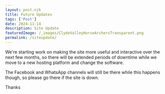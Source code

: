```yaml
---
layout: post.njk
title: Future Updates
tags: ['Post'] 
date: 2024-11-14
description: Site Update
featuredImage: /_images/ClydeValleyHorseArchersTransparent.png
permalink: /siteupdate/
---
```

We're starting work on making the site more useful and interactive over the next few months, so there will be extended periods of downtime while we move to a new hosting platform and change the software.

The Facebook and WhatsApp channels will still be there while this happens though, so please go there if the site is down.

Thanks